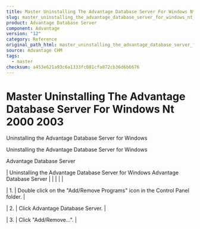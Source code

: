 ```yaml
---
title: Master Uninstalling The Advantage Database Server For Windows Nt 2000 2003
slug: master_uninstalling_the_advantage_database_server_for_windows_nt_2000_2003
product: Advantage Database Server
component: Advantage
version: "12"
category: Reference
original_path_html: master_uninstalling_the_advantage_database_server_for_windows_nt_2000_2003.htm
source: Advantage CHM
tags:
  - master
checksum: a453e621a93c6a1333fc081cfa072cb36d6b6676
---
```


# Master Uninstalling The Advantage Database Server For Windows Nt 2000 2003

Uninstalling the Advantage Database Server for Windows

Uninstalling the Advantage Database Server for Windows

Advantage Database Server

| Uninstalling the Advantage Database Server for Windows  Advantage Database Server |  |  |  |  |

| 1. | Double click on the "Add/Remove Programs" icon in the Control Panel folder. |

| 2. | Click Advantage Database Server. |

| 3. | Click "Add/Remove...". |
